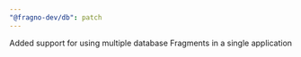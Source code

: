 ```yaml
---
"@fragno-dev/db": patch
---
```


Added support for using multiple database Fragments in a single application
